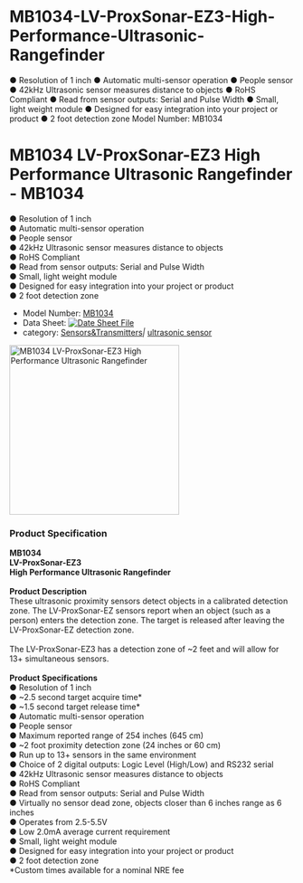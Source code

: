 # MB1034-LV-ProxSonar-EZ3-High-Performance-Ultrasonic-Rangefinder
 ● Resolution of 1 inch ● Automatic multi-sensor operation ● People sensor ● 42kHz Ultrasonic sensor measures distance to objects ● RoHS Compliant ● Read from sensor outputs: Serial and Pulse Width ● Small, light weight module ● Designed for easy integration into your project or product ● 2 foot detection zone      Model Number: MB1034

<h1>MB1034 LV-ProxSonar-EZ3 High Performance Ultrasonic Rangefinder - MB1034</h1>
<p> ● Resolution of 1 inch <br />
● Automatic multi-sensor operation <br />
● People sensor <br />
● 42kHz Ultrasonic sensor measures distance to objects <br />
● RoHS Compliant <br />
● Read from sensor outputs: Serial and Pulse Width <br />
● Small, light weight module <br />
● Designed for easy integration into your project or product <br />
● 2 foot detection zone</p>
<ul>
  <li>Model Number: <a href="http://www.isweek.com/product/mb1034-lv-proxsonar-ez3-high-performance-ultrasonic-rangefinder-mb1034_2190.html">MB1034</a></li>
  <li>Data Sheet: <a href="http://www.isweek.com/Uploads/20170105/586dba183a53d.pdf" target="_blank"><img src="http://www.isweek.com/statics/front/img/icon-pdf.png" alt="Date Sheet File" /></a></li>
  <li>category: <a href="http://www.isweek.com/wholesale/sensors-transmitters_11">Sensors&amp;Transmitters</a><em>|</em> <a href="http://www.isweek.com/wholesale/ultrasonic-sensor_124">ultrasonic sensor</a></li>
</ul>
<div>
  <div><a rel="undefined" title=""><img src="http://www.isweek.com/Thumbs/300/0170105/586dba057b78e.jpg" data-src="/Uploads/20170105/586dba057b78e.jpg" alt="MB1034 LV-ProxSonar-EZ3 High Performance Ultrasonic Rangefinder" title="" width="300" height="300" /></a>
    <div></div>
  </div>
  <div></div>
</div>
<h3>Product Specification</h3>
<p><strong>MB1034</strong><br />
  <strong>LV-ProxSonar-EZ3</strong><br />
  <strong>High Performance Ultrasonic Rangefinder</strong><br />
  <br />
  <strong>Product Description</strong><br />
  These ultrasonic proximity sensors detect   objects in a calibrated detection zone. The LV-ProxSonar-EZ sensors   report when an object (such as a person) enters the detection zone. The   target is released after leaving the LV-ProxSonar-EZ detection zone.<br />
  <br />
  The LV-ProxSonar-EZ3 has a detection zone of ~2 feet and will allow for 13+ simultaneous sensors.<br />
  <br />
  <strong>Product Specifications</strong><br />
  ● Resolution of 1 inch<br />
  ● ~2.5 second target acquire time*<br />
  ● ~1.5 second target release time*<br />
  ● Automatic multi-sensor operation<br />
  ● People sensor<br />
  ● Maximum reported range of 254 inches (645 cm)<br />
  ● ~2 foot proximity detection zone (24 inches or 60 cm)<br />
  ● Run up to 13+ sensors in the same environment<br />
  ● Choice of 2 digital outputs: Logic Level (High/Low) and RS232 serial<br />
  ● 42kHz Ultrasonic sensor measures distance to objects<br />
  ● RoHS Compliant<br />
  ● Read from sensor outputs: Serial and Pulse Width<br />
  ● Virtually no sensor dead zone, objects closer than 6 inches range as 6 inches<br />
  ● Operates from 2.5-5.5V<br />
  ● Low 2.0mA average current requirement<br />
  ● Small, light weight module<br />
  ● Designed for easy integration into your project or product<br />
  ● 2 foot detection zone<br />
  *Custom times available for a nominal NRE fee</p>
<p>&nbsp;</p>
